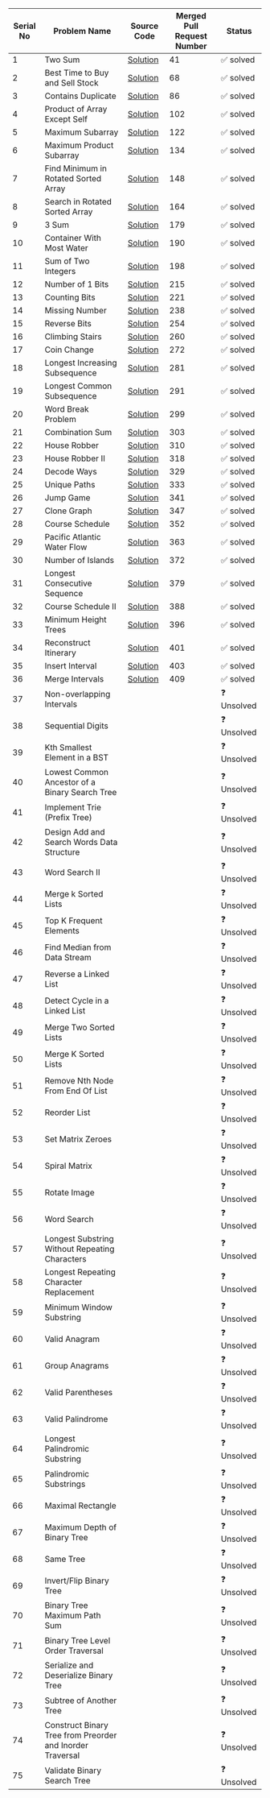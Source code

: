 | Serial No | Problem Name                                      | Source Code | Merged Pull Request Number | Status      |
|-----------|----------------------------------------------------|-------------|----------------------|-------------|
| 1         | Two Sum                                            |[Solution](https://github.com/Lets-code-with-us/DSA-Cracker/tree/main/Blind%2075%20LeetCode/Subhangi%20dhasmana/Two%20sum)|        41             | ✅ solved    |
| 2         | Best Time to Buy and Sell Stock                   |[Solution](https://github.com/Lets-code-with-us/DSA-Cracker/tree/main/Blind%2075%20LeetCode/Subhangi%20dhasmana/Best%20time%20to%20buy%20and%20sell%20stocks)|   68                 | ✅ solved  |
| 3         | Contains Duplicate                                |[Solution](https://github.com/Lets-code-with-us/DSA-Cracker/tree/main/Blind%2075%20LeetCode/Subhangi%20dhasmana/Contains%20duplicate)|     86                 | ✅ solved   |
| 4         | Product of Array Except Self                       |[Solution](https://github.com/Lets-code-with-us/DSA-Cracker/tree/main/Blind%2075%20LeetCode/Subhangi%20dhasmana/Product%20of%20array%20except%20self)|       102               | ✅ solved  |
| 5         | Maximum Subarray                                   |[Solution](https://github.com/Lets-code-with-us/DSA-Cracker/tree/main/Blind%2075%20LeetCode/Subhangi%20dhasmana/Maximum%20subarray)|  122                  | ✅ solved   |
| 6         | Maximum Product Subarray                           |[Solution](https://github.com/Lets-code-with-us/DSA-Cracker/tree/main/Blind%2075%20LeetCode/Subhangi%20dhasmana/Maximum%20Product%20Subarray)|   134                   | ✅ solved  |
| 7         | Find Minimum in Rotated Sorted Array               |[Solution](https://github.com/Lets-code-with-us/DSA-Cracker/tree/main/Blind%2075%20LeetCode/Subhangi%20dhasmana/Find%20Minimum%20in%20Rotated%20Sorted%20Array)|       148             | ✅ solved  |
| 8         | Search in Rotated Sorted Array                     |[Solution](https://github.com/Lets-code-with-us/DSA-Cracker/tree/main/Blind%2075%20LeetCode/Subhangi%20dhasmana/Search%20in%20Rotated%20Sorted%20Array)|  164                 | ✅ solved  |
| 9         | 3 Sum                                              |[Solution](https://github.com/Lets-code-with-us/DSA-Cracker/tree/main/Blind%2075%20LeetCode/Subhangi%20dhasmana/3%20Sum)|     179              | ✅ solved  |
| 10        | Container With Most Water                          |[Solution](https://github.com/Lets-code-with-us/DSA-Cracker/tree/main/Blind%2075%20LeetCode/Subhangi%20dhasmana/Container%20With%20Most%20Water)|   190                | ✅ solved   |
| 11        | Sum of Two Integers                                |[Solution](https://github.com/Lets-code-with-us/DSA-Cracker/tree/main/Blind%2075%20LeetCode/Subhangi%20dhasmana/Sum%20of%20two%20integers)|198               | ✅ solved  |
| 12        | Number of 1 Bits                                   |[Solution](https://github.com/Lets-code-with-us/DSA-Cracker/tree/main/Blind%2075%20LeetCode/Subhangi%20dhasmana/Number%20of%201%20Bits)| 215                  | ✅ solved  |
| 13        | Counting Bits                                      |[Solution](https://github.com/Lets-code-with-us/DSA-Cracker/tree/main/Blind%2075%20LeetCode/Subhangi%20dhasmana/Counting%20Bits)|     221              | ✅ solved  |
| 14        | Missing Number                                     |[Solution](https://github.com/Lets-code-with-us/DSA-Cracker/tree/main/Blind%2075%20LeetCode/Subhangi%20dhasmana/Missing%20number)|    238               | ✅ solved  |
| 15        | Reverse Bits                                       |[Solution](https://github.com/Lets-code-with-us/DSA-Cracker/tree/main/Blind%2075%20LeetCode/Subhangi%20dhasmana/Reverse%20Bits)|     254              | ✅ solved  |
| 16        | Climbing Stairs                                    |[Solution](https://github.com/Lets-code-with-us/DSA-Cracker/tree/main/Blind%2075%20LeetCode/Subhangi%20dhasmana/Climbing%20stairs)|  260                 | ✅ solved  |
| 17        | Coin Change                                        |[Solution](https://github.com/Lets-code-with-us/DSA-Cracker/tree/main/Blind%2075%20LeetCode/Subhangi%20dhasmana/Coin%20change)| 272                  | ✅ solved  |
| 18        | Longest Increasing Subsequence                     |[Solution](https://github.com/Lets-code-with-us/DSA-Cracker/tree/main/Blind%2075%20LeetCode/Subhangi%20dhasmana/Longest%20Increasing%20Subsequence)| 281                  | ✅ solved  |
| 19        | Longest Common Subsequence                         |[Solution](https://github.com/Lets-code-with-us/DSA-Cracker/tree/main/Blind%2075%20LeetCode/Subhangi%20dhasmana/Longest%20Common%20Subsequence)|   291               | ✅ solved  |
| 20        | Word Break Problem                                 |[Solution](https://github.com/Lets-code-with-us/DSA-Cracker/tree/main/Blind%2075%20LeetCode/Subhangi%20dhasmana/Word%20break)|   299                | ✅ solved  |
| 21        | Combination Sum                                    |[Solution](https://github.com/Lets-code-with-us/DSA-Cracker/tree/main/Blind%2075%20LeetCode/Subhangi%20dhasmana/Combination%20sum)|   303                | ✅ solved  |
| 22        | House Robber                                       |[Solution](https://github.com/Lets-code-with-us/DSA-Cracker/tree/main/Blind%2075%20LeetCode/Subhangi%20dhasmana/House%20robber)|   310               | ✅ solved  |
| 23        | House Robber II                                    |[Solution](https://github.com/Lets-code-with-us/DSA-Cracker/tree/main/Blind%2075%20LeetCode/Subhangi%20dhasmana/House%20robber%20II)|  318                | ✅ solved  |
| 24        | Decode Ways                                        |[Solution](https://github.com/Lets-code-with-us/DSA-Cracker/tree/main/Blind%2075%20LeetCode/Subhangi%20dhasmana/Decode%20ways)|    329              | ✅ solved  |
| 25        | Unique Paths                                       |[Solution](https://github.com/Lets-code-with-us/DSA-Cracker/tree/main/Blind%2075%20LeetCode/Subhangi%20dhasmana/Unique%20paths)|  333                 | ✅ solved  |
| 26        | Jump Game                                          |[Solution](https://github.com/Lets-code-with-us/DSA-Cracker/tree/main/Blind%2075%20LeetCode/Subhangi%20dhasmana/Jump%20game)|   341                | ✅ solved  |
| 27        | Clone Graph                                        |[Solution](https://github.com/Lets-code-with-us/DSA-Cracker/tree/main/Blind%2075%20LeetCode/Subhangi%20dhasmana/Clone%20graph)|  347                 | ✅ solved  |
| 28        | Course Schedule                                    |[Solution](https://github.com/Lets-code-with-us/DSA-Cracker/tree/main/Blind%2075%20LeetCode/Subhangi%20dhasmana/Course%20Schedule)|   352                | ✅ solved  |
| 29        | Pacific Atlantic Water Flow                        |[Solution](https://github.com/Lets-code-with-us/DSA-Cracker/tree/main/Blind%2075%20LeetCode/Subhangi%20dhasmana/Pacific%20Atlantic%20Water%20Flow)|  363                 | ✅ solved  |
| 30        | Number of Islands                                  |[Solution](https://github.com/Lets-code-with-us/DSA-Cracker/tree/main/Blind%2075%20LeetCode/Subhangi%20dhasmana/Number%20of%20Islands)|   372               | ✅ solved  |
| 31        | Longest Consecutive Sequence                        |[Solution](https://github.com/Lets-code-with-us/DSA-Cracker/tree/main/Blind%2075%20LeetCode/Subhangi%20dhasmana/Longest%20Consecutive%20Sequence)| 379                 | ✅ solved  |
| 32        | Course Schedule II                                 |[Solution](https://github.com/Lets-code-with-us/DSA-Cracker/tree/main/Blind%2075%20LeetCode/Subhangi%20dhasmana/Course%20Schedule%20II)|         388          | ✅ solved  |
| 33        | Minimum Height Trees                                |[Solution](https://github.com/Lets-code-with-us/DSA-Cracker/tree/main/Blind%2075%20LeetCode/Subhangi%20dhasmana/Minimum%20Height%20Trees)|  396                 | ✅ solved  |
| 34        | Reconstruct Itinerary                               |[Solution](https://github.com/Lets-code-with-us/DSA-Cracker/tree/main/Blind%2075%20LeetCode/Subhangi%20dhasmana/Reconstruct%20Itinerary)|   401               | ✅ solved  |
| 35        | Insert Interval                                     |[Solution](https://github.com/Lets-code-with-us/DSA-Cracker/tree/main/Blind%2075%20LeetCode/Subhangi%20dhasmana/Insert%20Interval)|    403               | ✅ solved  |
| 36        | Merge Intervals                                     |[Solution](https://github.com/Lets-code-with-us/DSA-Cracker/tree/main/Blind%2075%20LeetCode/Subhangi%20dhasmana/Merge%20Intervals)|   409                | ✅ solved  |
| 37        | Non-overlapping Intervals                           |             |                      | ❓ Unsolved  |
| 38        | Sequential Digits                                   |             |                      | ❓ Unsolved  |
| 39        | Kth Smallest Element in a BST                      |             |                      | ❓ Unsolved  |
| 40        | Lowest Common Ancestor of a Binary Search Tree      |             |                      | ❓ Unsolved  |
| 41        | Implement Trie (Prefix Tree)                       |             |                      | ❓ Unsolved  |
| 42        | Design Add and Search Words Data Structure          |             |                      | ❓ Unsolved  |
| 43        | Word Search II                                      |             |                      | ❓ Unsolved  |
| 44        | Merge k Sorted Lists                                |             |                      | ❓ Unsolved  |
| 45        | Top K Frequent Elements                              |             |                      | ❓ Unsolved  |
| 46        | Find Median from Data Stream                        |             |                      | ❓ Unsolved  |
| 47        | Reverse a Linked List                               |             |                      | ❓ Unsolved  |
| 48        | Detect Cycle in a Linked List                       |             |                      | ❓ Unsolved  |
| 49        | Merge Two Sorted Lists                              |             |                      | ❓ Unsolved  |
| 50        | Merge K Sorted Lists                                |             |                      | ❓ Unsolved  |
| 51        | Remove Nth Node From End Of List                    |             |                      | ❓ Unsolved  |
| 52        | Reorder List                                        |             |                      | ❓ Unsolved  |
| 53        | Set Matrix Zeroes                                   |             |                      | ❓ Unsolved  |
| 54        | Spiral Matrix                                       |             |                      | ❓ Unsolved  |
| 55        | Rotate Image                                        |             |                      | ❓ Unsolved  |
| 56        | Word Search                                         |             |                      | ❓ Unsolved  |
| 57        | Longest Substring Without Repeating Characters     |             |                      | ❓ Unsolved  |
| 58        | Longest Repeating Character Replacement              |             |                      | ❓ Unsolved  |
| 59        | Minimum Window Substring                            |             |                      | ❓ Unsolved  |
| 60        | Valid Anagram                                       |             |                      | ❓ Unsolved  |
| 61        | Group Anagrams                                      |             |                      | ❓ Unsolved  |
| 62        | Valid Parentheses                                   |             |                      | ❓ Unsolved  |
| 63        | Valid Palindrome                                    |             |                      | ❓ Unsolved  |
| 64        | Longest Palindromic Substring                       |             |                      | ❓ Unsolved  |
| 65        | Palindromic Substrings                              |             |                      | ❓ Unsolved  |
| 66        | Maximal Rectangle                                    |             |                      | ❓ Unsolved  |
| 67        | Maximum Depth of Binary Tree                         |             |                      | ❓ Unsolved  |
| 68        | Same Tree                                            |             |                      | ❓ Unsolved  |
| 69        | Invert/Flip Binary Tree                             |             |                      | ❓ Unsolved  |
| 70        | Binary Tree Maximum Path Sum                        |             |                      | ❓ Unsolved  |
| 71        | Binary Tree Level Order Traversal                   |             |                      | ❓ Unsolved  |
| 72        | Serialize and Deserialize Binary Tree               |             |                      | ❓ Unsolved  |
| 73        | Subtree of Another Tree                             |             |                      | ❓ Unsolved  |
| 74        | Construct Binary Tree from Preorder and Inorder Traversal |             |                      | ❓ Unsolved  |
| 75        | Validate Binary Search Tree                         |             |                      | ❓ Unsolved  |
